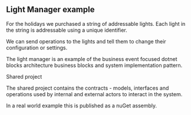 ﻿
## Light Manager example

For the holidays we purchased a string of addressable lights. Each light in the string is addressable using a unique identifier.

We can send operations to the lights and tell them to change their configuration or settings.

The light manager is an example of the business event focused dotnet blocks architecture business blocks and system implementation pattern.


Shared project

The shared project contains the contracts - models, interfaces and operations used by internal and external actors to interact in the system.


In a real world example this is published as a nuGet assembly.




